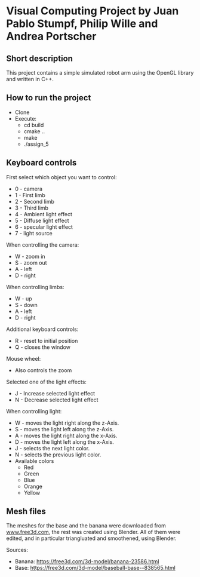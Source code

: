# Visual Computing Project by Juan Pablo Stumpf, Philip Wille and Andrea Portscher

## Short description

This project contains a simple simulated robot arm using the OpenGL library and written in C++. 

## How to run the project

- Clone
- Execute:
  - cd build
  - cmake ..
  - make
  - ./assign_5

## Keyboard controls

First select which object you want to control:

- 0 - camera
- 1 - First limb
- 2 - Second limb
- 3 - Third limb
- 4 - Ambient light effect
- 5 - Diffuse light effect
- 6 - specular light effect
- 7 - light source

When controlling the camera:

- W - zoom in
- S - zoom out
- A - left
- D - right

When controlling limbs:

- W - up
- S - down
- A - left
- D - right

Additional keyboard controls:

- R - reset to initial position
- Q - closes the window

Mouse wheel:

- Also controls the zoom

Selected one of the light effects:

- J - Increase selected light effect
- N - Decrease selected light effect

When controlling light:

- W - moves the light right along the z-Axis.
- S - moves the light left along the z-Axis.
- A - moves the light right along the x-Axis.
- D - moves the light left along the x-Axis.
- J - selects the next light color.
- N - selects the previous light color.
- Available colors
  - Red
  - Green
  - Blue
  - Orange
  - Yellow

## Mesh files

The meshes for the base and the banana were downloaded from www.free3d.com, the rest was created using Blender.
All of them were edited, and in particular triangluated and smoothened, using Blender.

Sources:

- Banana: https://free3d.com/3d-model/banana-23586.html
- Base: https://free3d.com/3d-model/baseball-base--838565.html
